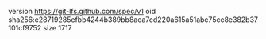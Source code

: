 version https://git-lfs.github.com/spec/v1
oid sha256:e28719285efbb4244b389bb8aea7cd220a615a51abc75cc8e382b37101cf9752
size 1717
